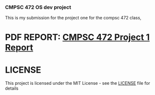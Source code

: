 ### CMPSC 472 OS dev project

This is my submission for the project one for the compsc 472 class,

# PDF REPORT: [CMPSC 472 Project 1 Report](https://github.com/Daksh14/cmpsc-472-hw/blob/develop/CMPSC%20472%20Project%20one%20report.pdf)

# LICENSE

This project is licensed under the MIT License - see the [LICENSE](./LICENSE) file for details
